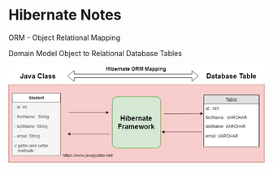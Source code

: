 # Hibernate Notes

ORM - Object Relational Mapping

Domain Model Object to Relational Database Tables

![Mapping with Database](Images/hibernate-orm-mapping.png)